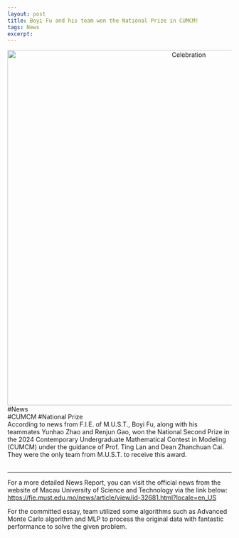 ```yaml
---
layout: post
title: Boyi Fu and his team won the National Prize in CUMCM!
tags: News
excerpt: 
---
```


<div align="center">
  <img src="{{ site.baseurl }}/images/CUMCM/groupphoto.jpg" alt="Celebration" width="800"/>
</div>
<div class="tooltip-container-lightblue">
  <span class="text-lightblue">#News</span>
</div><div class="tooltip-container-red"><span class="text-red">#CUMCM</span> <span class="text-red">#National Prize</span> </div>
According to news from F.I.E. of M.U.S.T., Boyi Fu, along with his teammates Yunhao Zhao and Renjun Gao, won the National Second Prize in the 2024 Contemporary Undergraduate Mathematical Contest in Modeling (CUMCM) under the guidance of Prof. Ting Lan and Dean Zhanchuan Cai. They were the only team from M.U.S.T. to receive this award.<br/>
<br/>

---

For a more detailed News Report, you can visit the official news from the website of Macau University of Science and Technology via the link below:<br/>
<a href="https://www.must.edu.mo/index.html?locale=en_US">https://fie.must.edu.mo/news/article/view/id-32681.html?locale=en_US</a><br/>

For the committed essay, team utilized some algorithms such as Advanced Monte Carlo algorithm and MLP to process the original data with fantastic performance to solve the given problem.<br/>
